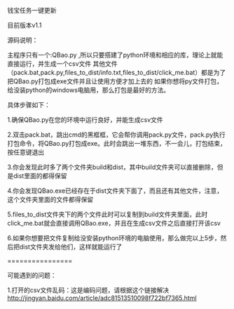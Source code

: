 ﻿钱宝任务一键更新

目前版本v1.1

源码说明：


主程序只有一个:QBao.py ,所以只要搭建了python环境和相应的库，理论上就能直接运行，并生成一个csv文件
其他文件（pack.bat,pack.py,files_to_dist/info.txt,files_to_dist/click_me.bat）都是为了把QBao.py打包成exe文件并且让使用方便才加上去的
如果你想将py文件打包，给没装python的windows电脑用，那么打包是最好的方法。

具体步骤如下：


1.确保QBao.py在您的环境中运行良好，并能生成csv文件

2.双击pack.bat，跳出cmd的黑框框，它会帮你调用pack.py文件，pack.py执行打包命令，将QBao.py打包成exe。此时会跳出一堆东西，不一会儿，打包结束，按任意键退出

3.你会发现此时多了两个文件夹build和dist，其中build文件夹可以直接删除，但是dist里面的都得保留

4.你会发现QBao.exe已经存在于dist文件夹下面了，而且还有其他文件，注意，这个文件夹里面的文件都得保留

5.files_to_dist文件夹下的两个文件此时可以复制到build文件夹里面，此时click_me.bat就会直接调用QBao.exe，并且在生成csv文件之后直接打开该csv

6.如果你想要把文件复制给没安装python环境的电脑使用，那么做完以上5步，然后把dist文件夹发给他们，这样就能运行了

================

可能遇到的问题：

1.打开的csv文件乱码：这是编码问题，请根据这个链接解决 http://jingyan.baidu.com/article/adc81513510098f722bf7365.html